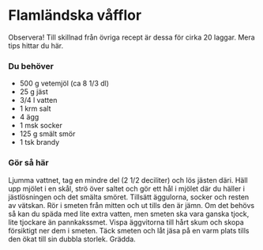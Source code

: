# Flamländska våfflor

Observera! Till skillnad från övriga recept är dessa för cirka 20 laggar. Mera tips hittar du här.

### Du behöver

* 500 g vetemjöl (ca 8 1/3 dl)
* 25 g jäst
* 3/4 l vatten
* 1 krm salt
* 4 ägg
* 1 msk socker
* 125 g smält smör
* 1 tsk brandy

### Gör så här

Ljumma vattnet, tag en mindre del (2 1/2 deciliter) och lös jästen däri. Häll upp mjölet i en skål, strö över saltet och gör ett hål i mjölet där du häller i jästlösningen och det smälta smöret. Tillsätt äggulorna, socker och resten av vätskan. Rör i smeten från mitten och ut tills den är jämn. Om det behövs så kan du späda med lite extra vatten, men smeten ska vara ganska tjock, lite tjockare än pannkakssmet. Vispa äggvitorna till hårt skum och skopa försiktigt ner dem i smeten. Täck smeten och låt jäsa på en varm plats tills den ökat till sin dubbla storlek. Grädda.
